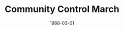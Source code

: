 --- 
title: Community Control March
featured: community-control-march.jpg
featuredAlt: Black education advocates march over the Brooklyn Bridge together, arms linked. A large sign reads &quot;Self-Determination for Black Communities, Youth Against War & Fascism&quot;
layout: "tc-single"
draft: false
hasContentInGallery: true
date: 1968-03-01
--- 